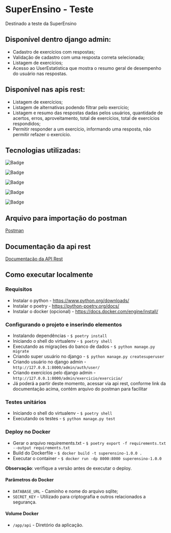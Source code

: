# SuperEnsino - Teste

Destinado a teste da SuperEnsino

## Disponível dentro django admin:

* Cadastro de exercícios com respostas;
* Validação de cadastro com uma resposta correta selecionada;
* Listagem de exercícios;
* Acesso ao UserEstatistica que mostra o resumo geral de desempenho do usuário nas respostas.

## Disponível nas apis rest:

* Listagem de exercícios;
* Listagem de alternativas podendo filtrar pelo exercício;
* Listagem e resumo das respostas dadas pelos usuários, quantidade de acertos, erros, aproveitamento, total de
  exercícios, total de exercícios respondidos;
* Permitir responder a um exercício, informando uma resposta, não permitir refazer o exercício.

## Tecnologias utilizadas:

![Badge](https://img.shields.io/static/v1?label=python3&message=framework&color=red&style=for-the-badge&logo=PYTHON)

![Badge](https://img.shields.io/static/v1?label=django&message=framework&color=blue&style=for-the-badge&logo=DJANGO)

![Badge](https://img.shields.io/static/v1?label=sqlite&message=framework&color=orange&style=for-the-badge&logo=SQLITE)

![Badge](https://img.shields.io/static/v1?label=poetry&message=framework&color=green&style=for-the-badge&logo=POETRY)

![Badge](https://img.shields.io/static/v1?label=docker&message=framework&color=lightgray&style=for-the-badge&logo=DOCKER)


## Arquivo para importação do postman

[Postman](docs/superensino.postman_collection.json)

## Documentação da api rest

[Documentação da API Rest](https://documenter.getpostman.com/view/14915687/UVyn1JVj)

## Como executar localmente

### Requisitos

* Instalar o python - https://www.python.org/downloads/
* Instalar o poetry - https://python-poetry.org/docs/
* Instalar o docker (opcional) - https://docs.docker.com/engine/install/

### Configurando o projeto e inserindo elementos

* Instalando dependências - `$ poetry install`
* Iniciando o shell do virtualenv - `$ poetry shell`
* Executando as migrações do banco de dados - `$ python manage.py migrate`
* Criando super usuário no django - `$ python manage.py createsuperuser`
* Criando usuário no django admin - `http://127.0.0.1:8000/admin/auth/user/`
* Criando exercícios pelo django admin - `http://127.0.0.1:8000/admin/exercicio/exercicio/`
* Já poderá a partir deste momento, acessar via api rest, conforme link da documentação acima, contém arquivo do postman
  para facilitar

### Testes unitários

* Iniciando o shell do virtualenv - `$ poetry shell`
* Executando os testes - `$ python manage.py test`

### Deploy no Docker

* Gerar o arquivo requirements.txt - `$ poetry export -f requirements.txt --output requirements.txt`
* Build do Dockerfile - `$ docker build -t superensino-1.0.0 .`
* Executar o container - `$ docker run -dp 8000:8000 superensino-1.0.0`

**Observação**: verifique a versão antes de executar o deploy.

#### Parâmetros do Docker

* `DATABASE_URL` - Caminho e nome do arquivo sqlite;
* `SECRET_KEY` - Utilizado para criptografia e outros relacionados a segurança.

#### Volume Docker

* `/app/api` - Diretório da aplicação.


